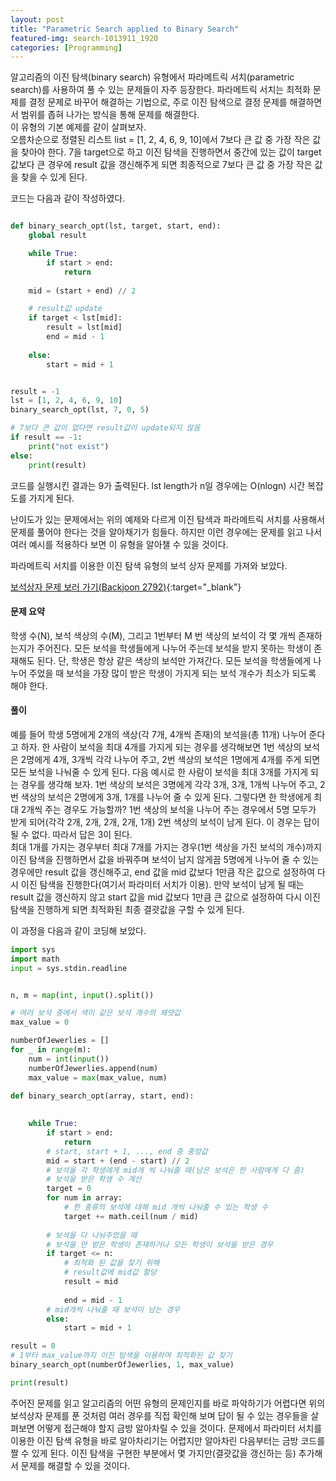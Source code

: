 ```yaml
---
layout: post
title: "Parametric Search applied to Binary Search"
featured-img: search-1013911_1920
categories: [Programming]
---
```


알고리즘의 이진 탐색(binary search) 유형에서 파라메트릭 서치(parametric search)를 사용하여 풀 수 있는 문제들이 자주 등장한다. 파라메트릭 서치는 최적화 문제를 결정 문제로 바꾸어 해결하는 기법으로, 주로 이진 탐색으로 결정 문제를 해결하면서 범위를 좁혀 나가는 방식을 통해 문제를 해결한다.  
이 유형의 기본 예제를 같이 살펴보자.  
오름차순으로 정렬된 리스트 list = [1, 2, 4, 6, 9, 10]에서 7보다 큰 값 중 가장 작은 값을 찾아야 한다.
7을 target으로 하고 이진 탐색을 진행하면서 중간에 있는 값이 target 값보다 큰 경우에 result 값을 갱신해주게 되면 최종적으로 7보다 큰 값 중 가장 작은 값을 찾을 수 있게 된다.



코드는 다음과 같이 작성하였다.

```python

def binary_search_opt(lst, target, start, end):
    global result

    while True:
        if start > end:
            return
    
    mid = (start + end) // 2

    # result값 update
    if target < lst[mid]:
        result = lst[mid]
        end = mid - 1
    
    else:
        start = mid + 1


result = -1
lst = [1, 2, 4, 6, 9, 10]
binary_search_opt(lst, 7, 0, 5)

# 7보다 큰 값이 없다면 result값이 update되지 않음
if result == -1:
    print("not exist")
else:
    print(result)

```
코드를 실행시킨 결과는 9가 출력된다. lst length가 n일 경우에는 O(nlogn) 시간 복잡도를 가지게 된다.

난이도가 있는 문제에서는 위의 예제와 다르게 이진 탐색과 파라메트릭 서치를 사용해서 문제를 풀어야 한다는  것을 알아채기가 힘들다. 하지만 이런 경우에는 문제를 읽고 나서 여러 예시를 적용하다 보면 이 유형을 알아챌 수 있을 것이다.   

파라메트릭 서치를 이용한 이진 탐색 유형의 보석 상자 문제를 가져와 보았다.

[보석상자 문제 보러 가기(Backjoon 2792)](https://www.acmicpc.net/problem/2792){:target="_blank"}

#### 문제 요약
학생 수(N), 보석 색상의 수(M), 그리고 1번부터 M 번 색상의 보석이 각 몇 개씩 존재하는지가 주어진다.
모든 보석을 학생들에게 나누어 주는데 보석을 받지 못하는 학생이 존재해도 된다. 단, 학생은 항상 같은 색상의 보석만 가져간다. 모든 보석을 학생들에게 나누어 주었을 때 보석을 가장 많이 받은 학생이 가지게 되는 보석 개수가 최소가 되도록 해야 한다.  
  
#### 풀이
예를 들어 학생 5명에게 2개의 색상(각 7개, 4개씩 존재)의 보석을(총 11개) 나누어 준다고 하자. 한 사람이 보석을 최대 4개를 가지게 되는 경우를 생각해보면 1번 색상의 보석은 2명에게 4개, 3개씩 각각 나누어 주고, 2번 색상의 보석은 1명에게 4개를 주게 되면 모든 보석을 나눠줄 수 있게 된다. 다음 예시로 한 사람이 보석을 최대 3개를 가지게 되는 경우를 생각해 보자. 1번 색상의 보석은 3명에게 각각 3개, 3개, 1개씩 나누어 주고, 2번 색상의 보석은 2명에게 3개, 1개를 나누어 줄 수 있게 된다. 그렇다면 한 학생에게 최대 2개씩 주는 경우도 가능할까?  1번 색상의 보석을 나누어 주는 경우에서 5명 모두가 받게 되어(각각 2개, 2개, 2개, 2개, 1개) 2번 색상의 보석이 남게 된다. 이 경우는 답이 될 수 없다. 따라서 답은 3이 된다.  
최대 1개를 가지는 경우부터 최대 7개를 가지는 경우(1번 색상을 가진 보석의 개수)까지 이진 탐색을 진행하면서 값을 바꿔주며 보석이 남지 않게끔 5명에게 나누어 줄 수 있는 경우에만 result 값을 갱신해주고, end 값을 mid 값보다 1만큼 작은 값으로 설정하여 다시 이진 탐색을 진행한다(여기서 파라미터 서치가 이용). 만약 보석이 남게 될 때는 result 값을 갱신하지 않고 start 값을 mid 값보다 1만큼 큰 값으로 설정하여 다시 이진 탐색을 진행하게 되면 최적화된 최종 결괏값을 구할 수 있게 된다.  
  
이 과정을 다음과 같이 코딩해 보았다.

```python
import sys
import math
input = sys.stdin.readline


n, m = map(int, input().split())

# 여러 보석 중에서 색이 같은 보석 개수의 쵀댓값
max_value = 0

numberOfJewerlies = []
for _ in range(m):
    num = int(input())
    numberOfJewerlies.append(num)
    max_value = max(max_value, num)

def binary_search_opt(array, start, end):
    
    
    while True:
        if start > end:
            return 
        # start, start + 1, ..., end 중 중앙값
        mid = start + (end - start) // 2
        # 보석을 각 학생에게 mid개 씩 나눠줄 때(남은 보석은 한 사람에게 다 줌)
        # 보석을 받은 학생 수 계산
        target = 0
        for num in array:
            # 한 종류의 보석에 대해 mid 개씩 나눠줄 수 있는 학생 수
            target += math.ceil(num / mid)
        
        # 보석을 다 나눠주었을 때 
        # 보석을 안 받은 학생이 존재하거나 모든 학생이 보석을 받은 경우
        if target <= n:
            # 최적화 된 값을 찾기 위해 
            # result값에 mid값 할당
            result = mid
            
            end = mid - 1
        # mid개씩 나눠줄 때 보석이 남는 경우 
        else:
            start = mid + 1

result = 0
# 1부터 max_value까지 이진 탐색을 이용하여 최적화된 값 찾기
binary_search_opt(numberOfJewerlies, 1, max_value)

print(result)
```

주어진 문제를 읽고 알고리즘의 어떤 유형의 문제인지를 바로 파악하기가 어렵다면 위의 보석상자 문제를 푼 것처럼 여러 경우를 직접 확인해 보며 답이 될 수 있는 경우들을 살펴보면 어떻게 접근해야 할지 금방 알아차릴 수 있을 것이다. 문제에서 파라미터 서치를 이용한 이진 탐색 유형을 바로 알아차리기는 어렵지만 알아차린 다음부터는 금방 코드를 짤 수 있게 된다. 이진 탐색을 구현한 부분에서 몇 가지만(결괏값을 갱신하는 등) 추가해서 문제를 해결할 수 있을 것이다. 

